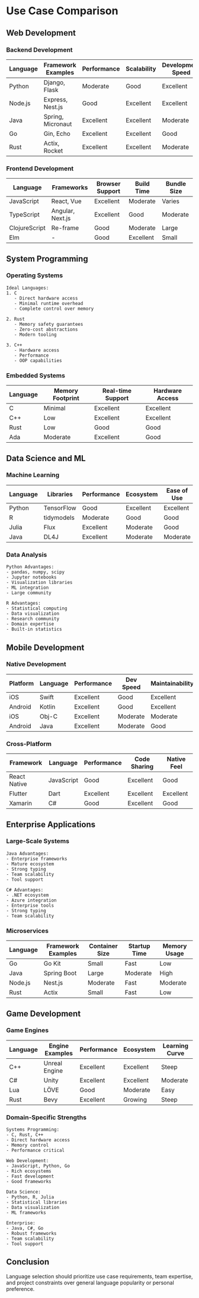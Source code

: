 # Use Case Comparison

## Web Development

### Backend Development
| Language   | Framework Examples | Performance | Scalability | Development Speed |
|------------|-------------------|-------------|-------------|------------------|
| Python     | Django, Flask     | Moderate    | Good        | Excellent       |
| Node.js    | Express, Nest.js  | Good        | Excellent   | Excellent       |
| Java       | Spring, Micronaut | Excellent   | Excellent   | Moderate        |
| Go         | Gin, Echo         | Excellent   | Excellent   | Good            |
| Rust       | Actix, Rocket     | Excellent   | Excellent   | Moderate        |

### Frontend Development
| Language      | Frameworks        | Browser Support | Build Time | Bundle Size |
|---------------|------------------|----------------|------------|-------------|
| JavaScript    | React, Vue       | Excellent      | Moderate   | Varies      |
| TypeScript    | Angular, Next.js | Excellent      | Good       | Moderate    |
| ClojureScript | Re-frame         | Good           | Moderate   | Large       |
| Elm           | -                | Good           | Excellent  | Small       |

## System Programming

### Operating Systems
```text
Ideal Languages:
1. C
   - Direct hardware access
   - Minimal runtime overhead
   - Complete control over memory

2. Rust
   - Memory safety guarantees
   - Zero-cost abstractions
   - Modern tooling

3. C++
   - Hardware access
   - Performance
   - OOP capabilities
```

### Embedded Systems
| Language | Memory Footprint | Real-time Support | Hardware Access |
|----------|-----------------|-------------------|-----------------|
| C        | Minimal         | Excellent         | Excellent      |
| C++      | Low            | Excellent         | Excellent      |
| Rust     | Low            | Good              | Good           |
| Ada      | Moderate       | Excellent         | Good           |

## Data Science and ML

### Machine Learning
| Language | Libraries    | Performance | Ecosystem | Ease of Use |
|----------|-------------|-------------|-----------|-------------|
| Python   | TensorFlow  | Good        | Excellent | Excellent   |
| R        | tidymodels  | Moderate    | Good      | Good        |
| Julia    | Flux        | Excellent   | Moderate  | Good        |
| Java     | DL4J        | Excellent   | Moderate  | Moderate    |

### Data Analysis
```text
Python Advantages:
- pandas, numpy, scipy
- Jupyter notebooks
- Visualization libraries
- ML integration
- Large community

R Advantages:
- Statistical computing
- Data visualization
- Research community
- Domain expertise
- Built-in statistics
```

## Mobile Development

### Native Development
| Platform  | Language   | Performance | Dev Speed | Maintainability |
|-----------|------------|-------------|-----------|-----------------|
| iOS       | Swift      | Excellent   | Good      | Excellent       |
| Android   | Kotlin     | Excellent   | Good      | Excellent       |
| iOS       | Obj-C      | Excellent   | Moderate  | Moderate        |
| Android   | Java       | Excellent   | Moderate  | Good            |

### Cross-Platform
| Framework    | Language   | Performance | Code Sharing | Native Feel |
|-------------|------------|-------------|--------------|-------------|
| React Native| JavaScript | Good        | Excellent    | Good        |
| Flutter     | Dart       | Excellent   | Excellent    | Excellent   |
| Xamarin     | C#         | Good        | Excellent    | Good        |

## Enterprise Applications

### Large-Scale Systems
```text
Java Advantages:
- Enterprise frameworks
- Mature ecosystem
- Strong typing
- Team scalability
- Tool support

C# Advantages:
- .NET ecosystem
- Azure integration
- Enterprise tools
- Strong typing
- Team scalability
```

### Microservices
| Language   | Framework Examples | Container Size | Startup Time | Memory Usage |
|------------|-------------------|----------------|--------------|--------------|
| Go         | Go Kit            | Small          | Fast         | Low          |
| Java       | Spring Boot       | Large          | Moderate     | High         |
| Node.js    | Nest.js           | Moderate       | Fast         | Moderate     |
| Rust       | Actix             | Small          | Fast         | Low          |

## Game Development

### Game Engines
| Language | Engine Examples | Performance | Ecosystem | Learning Curve |
|----------|----------------|-------------|-----------|----------------|
| C++      | Unreal Engine  | Excellent   | Excellent | Steep         |
| C#       | Unity          | Excellent   | Excellent | Moderate      |
| Lua      | LÖVE          | Good        | Moderate  | Easy          |
| Rust     | Bevy          | Excellent   | Growing   | Steep         |

### Domain-Specific Strengths
```text
Systems Programming:
- C, Rust, C++
- Direct hardware access
- Memory control
- Performance critical

Web Development:
- JavaScript, Python, Go
- Rich ecosystems
- Fast development
- Good frameworks

Data Science:
- Python, R, Julia
- Statistical libraries
- Data visualization
- ML frameworks

Enterprise:
- Java, C#, Go
- Robust frameworks
- Team scalability
- Tool support
```

## Conclusion
Language selection should prioritize use case requirements, team expertise, and project constraints over general language popularity or personal preference.
